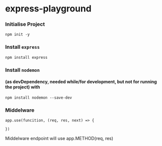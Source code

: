 # express-playground

### Initialise Project 
```
npm init -y
```

### Install **`express`** 
```
npm install express
```

### Install **`nodemon`** 
#### (as devDependency, needed while/for development, but not for running the project) with 
```
npm install nodemon --save-dev
```

### Middelware
```
app.use(funcition, (req, res, next) => {

})
```
Middelware endpoint will use app.METHOD(req, res)